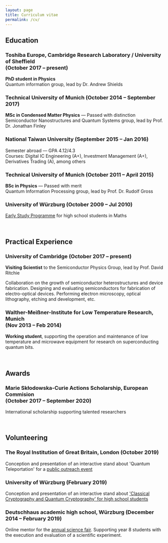 ```yaml
---
layout: page
title: Curriculum vitae
permalink: /cv/
---
```


## Education
### Toshiba Europe, Cambridge Research Laboratory / University of Sheffield <br/>(October 2017 – present)
**PhD student in Physics**  
Quantum information group, lead by Dr. Andrew Shields


### Technical University of Munich (October 2014 – September 2017)
**MSc in Condensed Matter Physics** — Passed with distinction  
Semiconductor Nanostructures and Quantum Systems group, lead by Prof. Dr. Jonathan Finley

### National Taiwan University (September 2015 – Jan 2016)
Semester abroad — GPA 4.12/4.3  
Courses: Digital IC Engineering (A+), Investment Management (A+), Derivatives Trading (A), among others

### Technical University of Munich (October 2011 – April 2015)
**BSc in Physics** — Passed with merit  
Quantum  Information Processing group, lead by Prof. Dr. Rudolf	Gross

### University of Würzburg (October 2009 – Jul 2010)
[Early Study Programme](https://ifm.mathematik.uni-wuerzburg.de/fruehstudium/) for high school students in Maths

<br/>

## Practical Experience
### University of Cambridge (October 2017 – present)
**Visiting Scientist** to the Semiconductor Physics Group, lead by Prof. David Ritchie

Collaboration on the growth of semiconductor heterostructures and device fabrication. 
Designing and evaluating semiconductors for fabrication of electro-optical devices.
Performing electron microscopy, optical lithography, etching and development, etc.

### Walther-Meißner-Institute for Low Temperature Research, Munich <br/>(Nov 2013 – Feb 2014)
**Working student**, supporting the operation and maintenance of low temperature and microwave equipment for research on superconducting quantum bits.

<br/>

## Awards
### Marie Skłodowska-Curie Actions Scholarship, European Commision <br/>(October 2017 – September 2020)
International scholarship supporting talented researchers

<br/>

## Volunteering
### The Royal Institution of Great Britain, London (October 2019)
Conception and presentation of an interactive stand about 'Quantum Teleportation' for a [public outreach event](https://www.rigb.org/whats-on/events-2019/november/public-quantum-in-the-city)

### University of Würzburg (February 2019)
Conception and presentation of an interactive stand about ['Classical Cryptography and Quantum Cryptography' for high school students](https://4photonblog.wordpress.com/2019/03/19/the-next-generation-organizing-an-outreach-event/)

### Deutschhaus academic high school, Würzburg (December 2014 – February 2019)
Online mentor for the [annual science fair](https://www.deutschhaus.de/fachbereiche/naturwissenschaften/chemie/virtual-science-fair/). Supporting year 8 students with the execution and evaluation of a scientific experiment.
